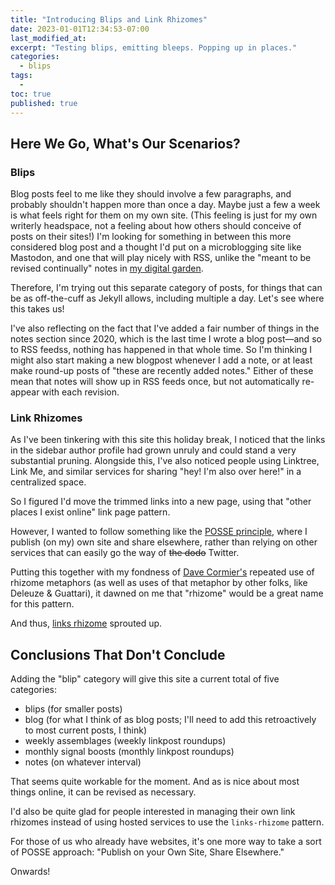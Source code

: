 ```yaml
---
title: "Introducing Blips and Link Rhizomes"
date: 2023-01-01T12:34:53-07:00
last_modified_at:  
excerpt: "Testing blips, emitting bleeps. Popping up in places."  
categories: 
  - blips
tags: 
  -   
toc: true
published: true
---
```

## Here We Go, What's Our Scenarios?  

### Blips  

Blog posts feel to me like they should involve a few paragraphs, and probably shouldn't happen more than once a day. Maybe just a few a week is what feels right for them on my own site. (This feeling is just for my own writerly headspace, not a feeling about how others should conceive of posts on their sites!) I'm looking for something in between this more considered blog post and a thought I'd put on a microblogging site like Mastodon, and one that will play nicely with RSS, unlike the "meant to be revised continually" notes in <a href="{{ '/notes' | relative_url }}">my digital garden</a>.  

Therefore, I'm trying out this separate category of posts, for things that can be as off-the-cuff as Jekyll allows, including multiple a day. Let's see where this takes us!  

I've also reflecting on the fact that I've added a fair number of things in the notes section since 2020, which is the last time I wrote a blog post—and so to RSS feedss, nothing has happened in that whole time. So I'm thinking I might also start making a new blogpost whenever I add a note, or at least make round-up posts of "these are recently added notes." Either of these mean that notes will show up in RSS feeds once, but not automatically re-appear with each revision. 

### Link Rhizomes  

As I've been tinkering with this site this holiday break, I noticed that the links in the sidebar author profile had grown unruly and could stand a very substantial pruning. Alongside this, I've also noticed people using Linktree, Link Me, and similar services for sharing "hey! I'm also over here!" in a centralized space. 

So I figured I'd move the trimmed links into a new page, using that "other places I exist online" link page pattern.  

However, I wanted to follow something like the [POSSE principle](https://indieweb.org/POSSE), where I publish (on my) own site and share elsewhere, rather than relying on other services that can easily go the way of <del>the dodo</del> Twitter.  

Putting this together with my fondness of [Dave Cormier's](https://davecormier.com/edblog/) repeated use of rhizome metaphors (as well as uses of that metaphor by other folks, like Deleuze & Guattari), it dawned on me that "rhizome" would be a great name for this pattern.  

And thus, <a href="{{ '/links-rhizome' | relative_url }}">links rhizome</a> sprouted up.  

## Conclusions That Don't Conclude  

Adding the "blip" category will give this site a current total of five categories:  
- blips (for smaller posts)  
- blog (for what I think of as blog posts; I'll need to add this retroactively to most current posts, I think)  
- weekly assemblages (weekly linkpost roundups)  
- monthly signal boosts (monthly linkpost roundups)  
- notes (on whatever interval)  

That seems quite workable for the moment. And as is nice about most things online, it can be revised as necessary.  

I'd also be quite glad for people interested in managing their own link rhizomes instead of using hosted services to use the `links-rhizome` pattern. 

For those of us who already have websites, it's one more way to take a sort of POSSE approach: "Publish on your Own Site, Share Elsewhere."  

Onwards!  